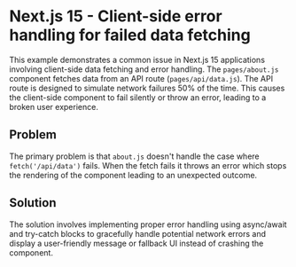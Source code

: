 # Next.js 15 - Client-side error handling for failed data fetching

This example demonstrates a common issue in Next.js 15 applications involving client-side data fetching and error handling.  The `pages/about.js` component fetches data from an API route (`pages/api/data.js`).  The API route is designed to simulate network failures 50% of the time.  This causes the client-side component to fail silently or throw an error, leading to a broken user experience.

## Problem
The primary problem is that `about.js` doesn't handle the case where `fetch('/api/data')` fails. When the fetch fails it throws an error which stops the rendering of the component leading to an unexpected outcome.

## Solution
The solution involves implementing proper error handling using async/await and try-catch blocks to gracefully handle potential network errors and display a user-friendly message or fallback UI instead of crashing the component.